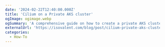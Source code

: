 ```yaml
---
date: '2024-02-22T12:40:00.000Z'
title: 'Cilium on a Private AKS cluster'
ogImage: ogimage.webp
ogSummary: 'A comprehensive guide on how to create a private AKS cluster with Azure CNI Powered by Cilium and how to upgrade to Isovalent Enterprise for Cilium'
externalUrl: 'https://isovalent.com/blog/post/cilium-private-aks-cluster/?utm_source=website-cilium&utm_medium=referral&utm_campaign=cilium-blog'
categories:
  - How-To
---
```

